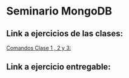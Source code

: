 # Seminario MongoDB
## Link a ejercicios de las clases:
[Comandos Clase 1 , 2 y 3:](ActividadesDeClase.md)
## Link a ejercicio entregable:
[Trabajo Práctico final:]:(https://github.com/IgnacioFondovila/SeminarioMongoDB/tree/main/Trabajo%20Entregable/mongo-test)
